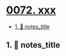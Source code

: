 # [0072. xxx](https://github.com/Tdahuyou/TNotes.nodejs/tree/main/notes/0072.%20xxx)

<!-- region:toc -->

- [1. 📒 notes_title](#1--notes_title)

<!-- endregion:toc -->

## 1. 📒 notes_title
